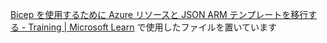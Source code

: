 [Bicep を使用するために Azure リソースと JSON ARM テンプレートを移行する - Training | Microsoft Learn](https://learn.microsoft.com/ja-jp/training/modules/migrate-azure-resources-bicep/) で使用したファイルを置いています
